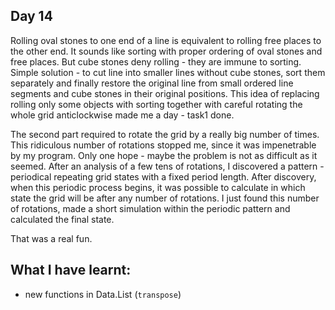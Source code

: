 ## Day 14

Rolling oval stones to one end of a line is equivalent to rolling free places to the other end. It sounds like sorting with proper ordering of oval stones and free places. But cube stones deny rolling - they are immune to sorting. Simple solution - to cut line into smaller lines without cube stones, sort them separately and finally restore the original line from small ordered line segments and cube stones in their original positions. This idea of replacing rolling only some objects with sorting together with careful rotating the whole grid anticlockwise made me a day - task1 done.

The second part required to rotate the grid by a really big number of times. This ridiculous number of rotations stopped me, since it was impenetrable by my program. Only one hope - maybe the problem is not as difficult as it seemed. After an analysis of a few tens of rotations, I discovered a pattern - periodical repeating grid states with a fixed period length. After discovery, when this periodic process begins, it was possible to calculate in which state the grid will be after any number of rotations. I just found this number of rotations, made a short simulation within the periodic pattern and calculated the final state.

That was a real fun.

## What I have learnt:

- new functions in Data.List (`transpose`)
